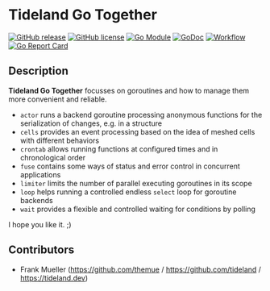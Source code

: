 # Tideland Go Together

[![GitHub release](https://img.shields.io/github/release/tideland/go-together.svg)](https://github.com/tideland/go-together)
[![GitHub license](https://img.shields.io/badge/license-New%20BSD-blue.svg)](https://raw.githubusercontent.com/tideland/go-together/master/LICENSE)
[![Go Module](https://img.shields.io/github/go-mod/go-version/tideland/go-together)](https://github.com/tideland/go-together/blob/master/go.mod)
[![GoDoc](https://godoc.org/tideland.dev/go/together?status.svg)](https://pkg.go.dev/mod/tideland.dev/go/together?tab=packages)
[![Workflow](https://img.shields.io/github/workflow/status/tideland/go-together/build)](https://github.com/tideland/go-together/actions/)
[![Go Report Card](https://goreportcard.com/badge/github.com/tideland/go-together)](https://goreportcard.com/report/tideland.dev/go/together)

## Description

**Tideland Go Together** focusses on goroutines and how to manage them more convenient and reliable.

* `actor` runs a backend goroutine processing anonymous functions for the serialization of changes, e.g. in a structure
* `cells` provides an event processing based on the idea of meshed cells with different behaviors
* `crontab` allows running functions at configured times and in chronological order
* `fuse` contains some ways of status and error control in concurrent applications
* `limiter` limits the number of parallel executing goroutines in its scope
* `loop` helps running a controlled endless `select` loop for goroutine backends
* `wait` provides a flexible and controlled waiting for conditions by polling

I hope you like it. ;)

## Contributors

- Frank Mueller (https://github.com/themue / https://github.com/tideland / https://tideland.dev)


